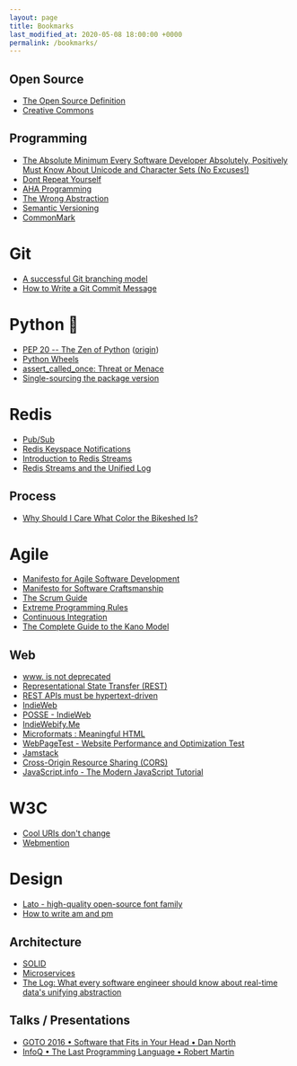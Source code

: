 ```yaml
---
layout: page
title: Bookmarks
last_modified_at: 2020-05-08 18:00:00 +0000
permalink: /bookmarks/
---
```


Open Source
-----------

* [The Open Source Definition](https://opensource.org/definition)
* [Creative Commons](https://creativecommons.org/)

Programming
-----------

* [The Absolute Minimum Every Software Developer Absolutely, Positively Must Know About Unicode and Character Sets (No Excuses!)](https://www.joelonsoftware.com/articles/Unicode.html)
* [Dont Repeat Yourself](http://c2.com/cgi/wiki?DontRepeatYourself)
* [AHA Programming](https://kentcdodds.com/blog/aha-programming)
* [The Wrong Abstraction](https://www.sandimetz.com/blog/2016/1/20/the-wrong-abstraction)
* [Semantic Versioning](https://semver.org/)
* [CommonMark](https://commonmark.org/)

Git
===

* [A successful Git branching model](https://nvie.com/posts/a-successful-git-branching-model/)
* [How to Write a Git Commit Message](https://chris.beams.io/posts/git-commit/)

Python 🐍
========

* [PEP 20 -- The Zen of Python](https://www.python.org/dev/peps/pep-0020/) ([origin](https://mail.python.org/pipermail/python-list/1999-June/001951.html))
* [Python Wheels](https://pythonwheels.com/)
* [assert_called_once: Threat or Menace](https://engineeringblog.yelp.com/2015/02/assert_called_once-threat-or-menace.html)
* [Single-sourcing the package version](https://packaging.python.org/guides/single-sourcing-package-version/#single-sourcing-the-version)

Redis
=====
* [Pub/Sub](https://redis.io/topics/pubsub)
* [Redis Keyspace Notifications](https://redis.io/topics/notifications)
* [Introduction to Redis Streams](https://redis.io/topics/streams-intro)
* [Redis Streams and the Unified Log](https://brandur.org/redis-streams)

Process
-------

* [Why Should I Care What Color the Bikeshed Is?](http://bikeshed.org/)

Agile
=====

* [Manifesto for Agile Software Development](https://agilemanifesto.org/)
* [Manifesto for Software Craftsmanship](http://manifesto.softwarecraftsmanship.org/)
* [The Scrum Guide](https://scrumguides.org/scrum-guide.html)
* [Extreme Programming Rules](http://www.extremeprogramming.org/rules.html)
* [Continuous Integration](https://martinfowler.com/articles/continuousIntegration.html)
* [The Complete Guide to the Kano Model](https://foldingburritos.com/kano-model/)

Web
---

* [www. is not deprecated](https://www.yes-www.org/)
* [Representational State Transfer (REST)](https://www.ics.uci.edu/~fielding/pubs/dissertation/rest_arch_style.htm)
* [REST APIs must be hypertext-driven](https://roy.gbiv.com/untangled/2008/rest-apis-must-be-hypertext-driven)
* [IndieWeb](https://indieweb.org/)
* [POSSE - IndieWeb](https://indieweb.org/POSSE)
* [IndieWebify.Me](https://indiewebify.me/)
* [Microformats : Meaningful HTML](https://microformats.io/)
* [WebPageTest - Website Performance and Optimization Test](https://www.webpagetest.org)
* [Jamstack](https://jamstack.org/)
* [Cross-Origin Resource Sharing (CORS)](https://developer.mozilla.org/en-US/docs/Web/HTTP/CORS)
* [JavaScript.info - The Modern JavaScript Tutorial](https://javascript.info/)

W3C
===
* [Cool URIs don't change](https://www.w3.org/Provider/Style/URI.html)
* [Webmention](https://www.w3.org/TR/webmention/)

Design
======

* [Lato - high-quality open-source font family](https://www.latofonts.com/lato-free-fonts/)
* [How to write am and pm](http://overthinkingdesign.com/2015/02/how-to-write-am-and-pm/)

Architecture
------------

* [SOLID](https://en.wikipedia.org/wiki/SOLID_%28object-oriented_design%29)
* [Microservices](https://martinfowler.com/articles/microservices.html)
* [The Log: What every software engineer should know about real-time data's unifying abstraction](https://engineering.linkedin.com/distributed-systems/log-what-every-software-engineer-should-know-about-real-time-datas-unifying)

Talks / Presentations
-------------------

* [GOTO 2016 • Software that Fits in Your Head • Dan North](https://www.youtube.com/watch?v=4Y0tOi7QWqM)
* [InfoQ • The Last Programming Language • Robert Martin](https://www.infoq.com/presentations/history-future-programming-languages/)
